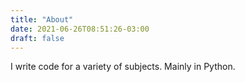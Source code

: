 ```yaml
---
title: "About"
date: 2021-06-26T08:51:26-03:00
draft: false
---
```


I write code for a variety of subjects. Mainly in Python.

